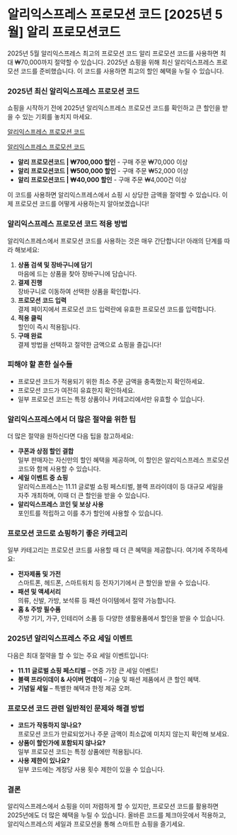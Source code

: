 # 알리익스프레스 프로모션 코드 [2025년 5월] 알리 프로모션코드
2025년 5월 알리익스프레스 최고의 프로모션 코드 알리 프로모션 코드를 사용하면 최대 ₩70,000까지 절약할 수 있습니다. 2025년 쇼핑을 위해 최신 알리익스프레스 프로모션 코드를 준비했습니다. 이 코드를 사용하면 최고의 할인 혜택을 누릴 수 있습니다.

### 2025년 최신 알리익스프레스 프로모션 코드

쇼핑을 시작하기 전에 2025년 알리익스프레스 프로모션 코드를 확인하고 큰 할인을 받을 수 있는 기회를 놓치지 마세요.

[알리익스프레스 프로모션 코드](https://alii.pub/75zib9)

[알리익스프레스 프로모션 코드](https://alii.pub/75zib9)

- **알리 프로모션코드 | ₩700,000 할인** - 구매 주문 ₩70,000 이상
- **알리 프로모션코드 | ₩500,000 할인** - 구매 주문 ₩52,000 이상
- **알리 프로모션코드 | ₩40,000 할인** - 구매 주문 ₩4,000건 이상

이 코드를 사용하면 알리익스프레스에서 쇼핑 시 상당한 금액을 절약할 수 있습니다. 이제 프로모션 코드를 어떻게 사용하는지 알아보겠습니다!

### 알리익스프레스 프로모션 코드 적용 방법

알리익스프레스에서 프로모션 코드를 사용하는 것은 매우 간단합니다! 아래의 단계를 따라 해보세요:

1. **상품 검색 및 장바구니에 담기**  
   마음에 드는 상품을 찾아 장바구니에 담습니다.
2. **결제 진행**  
   장바구니로 이동하여 선택한 상품을 확인합니다.
3. **프로모션 코드 입력**  
   결제 페이지에서 프로모션 코드 입력란에 유효한 프로모션 코드를 입력합니다.
4. **적용 클릭**  
   할인이 즉시 적용됩니다.
5. **구매 완료**  
   결제 방법을 선택하고 절약한 금액으로 쇼핑을 즐깁니다!

### 피해야 할 흔한 실수들

- 프로모션 코드가 적용되기 위한 최소 주문 금액을 충족했는지 확인하세요.
- 프로모션 코드가 여전히 유효한지 확인하세요.
- 일부 프로모션 코드는 특정 상품이나 카테고리에서만 유효할 수 있습니다.

### 알리익스프레스에서 더 많은 절약을 위한 팁

더 많은 절약을 원하신다면 다음 팁을 참고하세요:

- **쿠폰과 상점 할인 결합**  
  일부 판매자는 자신만의 할인 혜택을 제공하며, 이 할인은 알리익스프레스 프로모션 코드와 함께 사용할 수 있습니다.
- **세일 이벤트 중 쇼핑**  
  알리익스프레스는 11.11 글로벌 쇼핑 페스티벌, 블랙 프라이데이 등 대규모 세일을 자주 개최하며, 이때 더 큰 할인을 받을 수 있습니다.
- **알리익스프레스 코인 및 보상 사용**  
  포인트를 적립하고 이를 추가 할인에 사용할 수 있습니다.

### 프로모션 코드로 쇼핑하기 좋은 카테고리

일부 카테고리는 프로모션 코드를 사용할 때 더 큰 혜택을 제공합니다. 여기에 주목하세요:

- **전자제품 및 가전**  
  스마트폰, 헤드폰, 스마트워치 등 전자기기에서 큰 할인을 받을 수 있습니다.
- **패션 및 액세서리**  
  의류, 신발, 가방, 보석류 등 패션 아이템에서 절약 가능합니다.
- **홈 & 주방 필수품**  
  주방 기기, 가구, 인테리어 소품 등 다양한 생활용품에서 할인을 받을 수 있습니다.

### 2025년 알리익스프레스 주요 세일 이벤트

다음은 최대 절약을 할 수 있는 주요 세일 이벤트입니다:

- **11.11 글로벌 쇼핑 페스티벌** – 연중 가장 큰 세일 이벤트!
- **블랙 프라이데이 & 사이버 먼데이** – 기술 및 패션 제품에서 큰 할인 혜택.
- **기념일 세일** – 특별한 혜택과 한정 제공 오퍼.

### 프로모션 코드 관련 일반적인 문제와 해결 방법

- **코드가 작동하지 않나요?**  
  프로모션 코드가 만료되었거나 주문 금액이 최소값에 미치지 않는지 확인해 보세요.
- **상품이 할인가에 포함되지 않나요?**  
  일부 프로모션 코드는 특정 상품에만 적용됩니다.
- **사용 제한이 있나요?**  
  일부 코드에는 계정당 사용 횟수 제한이 있을 수 있습니다.

### 결론

알리익스프레스에서 쇼핑을 이미 저렴하게 할 수 있지만, 프로모션 코드를 활용하면 2025년에도 더 많은 혜택을 누릴 수 있습니다. 올바른 코드를 체크아웃에서 적용하고, 알리익스프레스의 세일과 프로모션을 통해 스마트한 쇼핑을 즐기세요.
